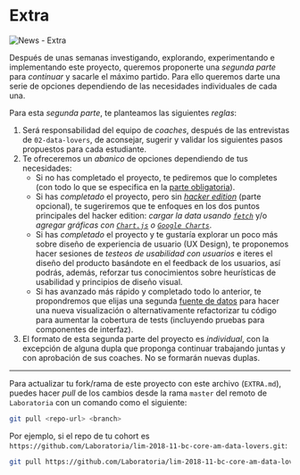 # Extra

![News - Extra](http://www.inventium.com.au/wp-content/uploads/2015/03/March-17-Whats-Black-and-White-and-Read-All-Over-768x384.gif)

Después de unas semanas investigando, explorando, experimentando e
implementando este proyecto, queremos proponerte una _segunda parte_ para
_continuar_ y sacarle el máximo partido. Para ello queremos darte una serie de
opciones dependiendo de las necesidades individuales de cada una.

Para esta _segunda parte_, te planteamos las siguientes _reglas_:

1. Será responsabilidad del equipo de _coaches_, después de las entrevistas de
   `02-data-lovers`, de aconsejar, sugerir y validar los siguientes pasos
   propuestos para cada estudiante.
2. Te ofreceremos un _abanico_ de opciones dependiendo de tus necesidades:
   - Si no has completado el proyecto, te pediremos que lo completes (con todo
     lo que se especifica en la [parte obligatoria](README.md#parte-obligatoria)).
   - Si has _completado_ el proyecto, pero sin
     [_hacker edition_](README.md#parte-opcional-hacker-edition) (parte
     opcional), te sugeriremos que te enfoques en los dos puntos principales
     del hacker edition: _cargar la data usando [`fetch`](https://developer.mozilla.org/es/docs/Web/API/Fetch_API)_ y/o _agregar gráficas
     con [`Chart.js`](https://www.chartjs.org/) o
     [`Google Charts`](https://developers.google.com/chart/)_.
   - Si has _completado_ el proyecto y te gustaría explorar un poco más sobre
     diseño de experiencia de usuario (UX Design), te proponemos hacer sesiones
     de _testeos de usabilidad con usuarios_ e iteres el diseño del producto
     basándote en el feedback de los usuarios, así podrás, además, reforzar 
     tus conocimientos sobre heurísticas de usabilidad y principios de diseño
     visual.
   - Si has avanzado más rápido y completado todo lo anterior, te propondremos
     que elijas una segunda [fuente de datos](README.md#resumen-del-proyecto)
     para hacer una nueva visualización o alternativamente refactorizar tu
     código para aumentar la cobertura de tests (incluyendo pruebas para
     componentes de interfaz).
3. El formato de esta segunda parte del proyecto es _individual_, con la
   excepción de alguna dupla que proponga continuar trabajando juntas y con
   aprobación de sus coaches. No se formarán nuevas duplas.

***

Para actualizar tu fork/rama de este proyecto con este archivo (`EXTRA.md`),
puedes hacer _pull_ de los cambios desde la rama `master` del remoto de
`Laboratoria` con un comando como el siguiente:

```sh
git pull <repo-url> <branch>
```

Por ejemplo, si el repo de tu cohort es
`https://github.com/Laboratoria/lim-2018-11-bc-core-am-data-lovers.git`:

```sh
git pull https://github.com/Laboratoria/lim-2018-11-bc-core-am-data-lovers.git master
```
